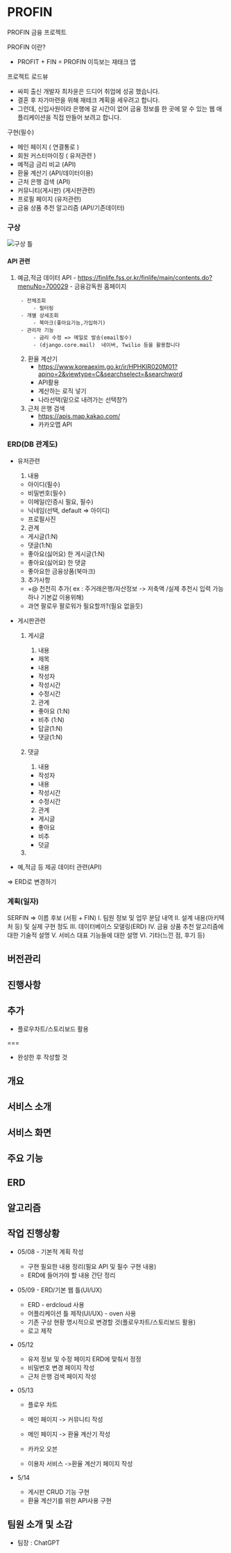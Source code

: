# PROFIN

PROFIN 금융 프로젝트

PROFIN 이란?
- PROFIT + FIN = PROFIN 이득보는 재태크 앱

프로젝트 로드뷰
- 싸피 출신 개발자 최차윤은 드디어 취업에 성공 했습니다.
- 결혼 후 자가마련을 위해 재테크 계획을 세우려고 합니다.
- 그런데, 신입사원이라 은행에 갈 시간이 없어 금융 정보를 한 곳에 알 수 있는 웹 애플리케이션을 직접 만들어 보려고 합니다.


구현(필수)
- 메인 페이지 ( 연결통로 )
- 회원 커스터마이징 ( 유저관련 )
- 예적금 금리 비교 (API)
- 환율 계산기 (API/데이터이용)
- 근처 은행 검색 (API)
- 커뮤니티(게시판) (게시판관련)
- 프로필 페이지 (유저관련)
- 금융 상품 추천 알고리즘 (API/기존데이터)

### 구상
![구상 틀](<구상 틀(최초).png>)
#### API 관련
1. 예금,적금 데이터 API
        - https://finlife.fss.or.kr/finlife/main/contents.do?menuNo=700029
        - 금융감독원 홈페이지
        
        - 전체조회
            - 필터링
        - 개별 상세조회
            - 북마크(좋아요기능,가입하기)
        - 관리자 기능
            - 금리 수정 => 메일로 발송(email필수)
            - (django.core.mail)  네이버, Twilio 등을 활용합니다
    2. 환율 계산기
        - https://www.koreaexim.go.kr/ir/HPHKIR020M01?apino=2&viewtype=C&searchselect=&searchword
        - API활용 
        - 계산하는 로직 넣기
        - 나라선택(밑으로 내려가는 선택창?)
    3. 근처 은행 검색
        - https://apis.map.kakao.com/
        - 카카오맵 API
### ERD(DB 관계도)
- 유저관련
    1. 내용
    - 아이디(필수)
    - 비밀번호(필수)
    - 이메일(인증시 필요, 필수)
    - 닉네임(선택, default => 아이디)
    - 프로필사진

    2. 관계
    - 게시글(1:N)
    - 댓글(1:N)
    - 좋아요(싫어요) 한 게시글(1:N)
    - 좋아요(싫어요) 한 댓글
    - 좋아요한 금융상품(북마크)

    3. 추가사항
    - +@ 천천히 추가( ex : 주거래은행/자산정보 -> 저축액 /실제 추천시 입력 가능하나 기본값 이용위해)
    - 과연 팔로우 팔로워가 필요할까?(필요 없을듯)


- 게시판관련
    1. 게시글
        1. 내용
        - 제목
        - 내용
        - 작성자
        - 작성시간
        - 수정시간

        2. 관계
        - 좋아요 (1:N)
        - 비추 (1:N)
        - 답글(1:N)
        - 댓글(1:N)

    2. 댓글
        1. 내용
        - 작성자
        - 내용
        - 작성시간
        - 수정시간

        2. 관계
        - 게시글
        - 좋아요
        - 비추
        - 덧글

    3. 

- 예,적금 등 제공 데이터 관련(API)
    
=> ERD로 변경하기
### 계획(일자)


SERFIN  => 이름 후보 (서핑 + FIN)
I. 팀원 정보 및 업무 분담 내역
II. 설계 내용(아키텍처 등) 및 실제 구현 정도
III. 데이터베이스 모델링(ERD)
IV. 금융 상품 추천 알고리즘에 대한 기술적 설명
V. 서비스 대표 기능들에 대한 설명
VI. 기타(느낀 점, 후기 등)

## 버전관리


## 진행사항



## 추가
- 플로우차트/스토리보드 활용

===
- 완성한 후 작성할 것
## 개요

## 서비스 소개

## 서비스 화면

## 주요 기능

## ERD

## 알고리즘

## 작업 진행상황
- 05/08 - 기본적 계획 작성
    - 구현 필요한 내용 정리(필요 API 및 필수 구현 내용)
    - ERD에 들어가야 할 내용 간단 정리

- 05/09 - ERD/기본 웹 틀(UI/UX)
    - ERD - erdcloud 사용
    - 어플리케이션 틀 제작(UI/UX) - oven 사용
    - 기존 구상 현황 명시적으로 변경할 것(플로우차트/스토리보드 활용)
    - 로고 제작

- 05/12
    - 유저 정보 및 수정 페이지 ERD에 맞춰서 정정
    - 비밀번호 변경 페이지 작성
    - 근처 은행 검색 페이지 작성

- 05/13
    - 플로우 차트 
    - 메인 페이지 -> 커뮤니티 작성
    - 메인 페이지 -> 환율 계산기 작성

    - 카카오 오븐
    - 이용자 서비스 ->환율 계산기 페이지 작성

- 5/14
    - 게시판 CRUD 기능 구현
    - 환율 계산기를 위한 API사용 구현

## 팀원 소개 및 소감
 - 팀장 : ChatGPT
